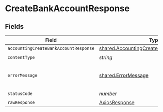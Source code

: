 # CreateBankAccountResponse


## Fields

| Field                                                                                                    | Type                                                                                                     | Required                                                                                                 | Description                                                                                              |
| -------------------------------------------------------------------------------------------------------- | -------------------------------------------------------------------------------------------------------- | -------------------------------------------------------------------------------------------------------- | -------------------------------------------------------------------------------------------------------- |
| `accountingCreateBankAccountResponse`                                                                    | [shared.AccountingCreateBankAccountResponse](../../models/shared/accountingcreatebankaccountresponse.md) | :heavy_minus_sign:                                                                                       | Success                                                                                                  |
| `contentType`                                                                                            | *string*                                                                                                 | :heavy_check_mark:                                                                                       | N/A                                                                                                      |
| `errorMessage`                                                                                           | [shared.ErrorMessage](../../models/shared/errormessage.md)                                               | :heavy_minus_sign:                                                                                       | The request made is not valid.                                                                           |
| `statusCode`                                                                                             | *number*                                                                                                 | :heavy_check_mark:                                                                                       | N/A                                                                                                      |
| `rawResponse`                                                                                            | [AxiosResponse](https://axios-http.com/docs/res_schema)                                                  | :heavy_minus_sign:                                                                                       | N/A                                                                                                      |